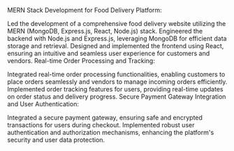 MERN Stack Development for Food Delivery Platform:

Led the development of a comprehensive food delivery website utilizing the MERN (MongoDB, Express.js, React, Node.js) stack.
Engineered the backend with Node.js and Express.js, leveraging MongoDB for efficient data storage and retrieval.
Designed and implemented the frontend using React, ensuring an intuitive and seamless user experience for customers and vendors.
Real-time Order Processing and Tracking:

Integrated real-time order processing functionalities, enabling customers to place orders seamlessly and vendors to manage incoming orders efficiently.
Implemented order tracking features for users, providing real-time updates on order status and delivery progress.
Secure Payment Gateway Integration and User Authentication:

Integrated a secure payment gateway, ensuring safe and encrypted transactions for users during checkout.
Implemented robust user authentication and authorization mechanisms, enhancing the platform's security and user data protection.
